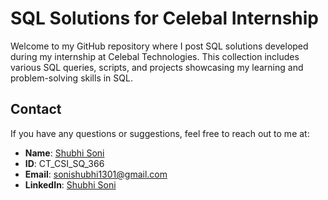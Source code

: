 # SQL Solutions for Celebal Internship

Welcome to my GitHub repository where I post SQL solutions developed during my internship at Celebal Technologies. This collection includes various SQL queries, scripts, and projects showcasing my learning and problem-solving skills in SQL.


## Contact

If you have any questions or suggestions, feel free to reach out to me at:
- **Name**: [Shubhi Soni](https://github.com/shubhisoni13/Celebal-Internship/)
- **ID**: CT_CSI_SQ_366
- **Email**: sonishubhi1301@gmail.com
- **LinkedIn**: [Shubhi Soni](https://linkedin.com/in/shubhi-soni13/)
